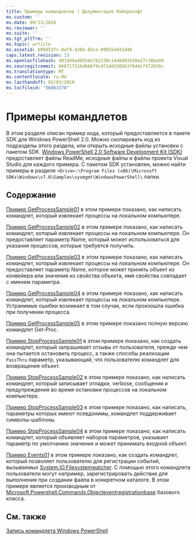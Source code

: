 ```yaml
---
title: Примеры командлетов | Документация Майкрософт
ms.custom: ''
ms.date: 09/13/2016
ms.reviewer: ''
ms.suite: ''
ms.tgt_pltfrm: ''
ms.topic: article
ms.assetid: b99d53fc-0af9-426b-82ce-09955e031d4b
caps.latest.revision: 13
ms.openlocfilehash: d919d4ad8554e762230c1448d81b50e27c38ba99
ms.sourcegitcommit: b6871f21bd666f9cd71dd336bb3f844cf472b56c
ms.translationtype: MT
ms.contentlocale: ru-RU
ms.lasthandoff: 02/03/2019
ms.locfileid: "56863370"
---
```

# <a name="cmdlet-samples"></a>Примеры командлетов

В этом разделе описан пример кода, который предоставляется в пакете SDK для Windows PowerShell 2.0. Можно скопировать код из подразделы этого раздела, или открыть исходные файлы установки с пакетом SDK. [Windows PowerShell 2.0 Software Development Kit (SDK)](https://www.microsoft.com/en-us/download/details.aspx?id=2560) предоставляет файлы ReadMe, исходные файлы и файлы проекта Visual Studio для каждого примера. С пакетом SDK установлен, можно найти примеры в разделе `<Drive>:\Program Files (x86)\Microsoft SDKs\Windows\v7.0\Samples\sysmgmt\WindowsPowerShell\` папки.

## <a name="in-this-section"></a>Содержание

[Пример GetProcessSample01](./getprocesssample01-sample.md) в этом примере показано, как написать командлет, который извлекает процессы на локальном компьютере.

[Пример GetProcessSample02](./getprocesssample02-sample.md) в этом примере показано, как написать командлет, который извлекает процессы на локальном компьютере. Он предоставляет параметр Name, который может использоваться для указания процессов, которые требуется получить.

[Пример GetProcessSample03](./getprocesssample03-sample.md) в этом примере показано, как написать командлет, который извлекает процессы на локальном компьютере. Он предоставляет параметр Name, которое может принять объект из конвейера или значения из свойства объекта, имя свойства совпадает с именем параметра.

[Пример GetProcessSample04](./getprocesssample04-sample.md) в этом примере показано, как написать командлет, который извлекает процессы на локальном компьютере. Устранимые ошибки возникает в том случае, если произошла ошибка при получении процесса.

[Пример GetProcessSample05](./getprocesssample05-sample.md) в этом примере показано полную версию командлет Get-Proc.

[Пример StopProcessSample01](./stopprocesssample01-sample.md) в этом примере показано, как создать командлет, который запрашивает отзывы от пользователя, прежде чем она пытается остановить процесс, а также способы реализации `PassThru` параметр, указывающий, что пользователю командлет для возвращения объект.

[Пример StopProcessSample02](./stopprocesssample02-sample.md) в этом примере показано, как написать командлет, который записывает отладки, verbose, сообщения и предупреждения во время остановки процессов на локальном компьютере.

[Пример StopProcessSample03](./stopprocesssample03-sample.md) в этом примере показано, как написать, параметры которых имеют псевдонимы, командлет поддерживает символы-шаблоны.

[Пример StopProcessSample04](./stopprocesssample04-sample.md) в этом примере показано, как написать командлет, который объявляет наборов параметров, указывает параметр по умолчанию значение и может принимать входной объект.

[Пример Events01](./events01-sample.md) в этом примере показано, как создать командлет, который позволяет пользователю для регистрации событий, вызываемых [System.IO.Filesystemwatcher](/dotnet/api/System.IO.FileSystemWatcher). С помощью этого командлета пользователи могут например, зарегистрировать действие для выполнения при создании файла в конкретном каталоге. В этом примере является производным от [Microsoft.Powershell.Commands.Objecteventregistrationbase](/dotnet/api/Microsoft.PowerShell.Commands.ObjectEventRegistrationBase) базового класса.

## <a name="see-also"></a>См. также

[Запись командлета Windows PowerShell](./writing-a-windows-powershell-cmdlet.md)
